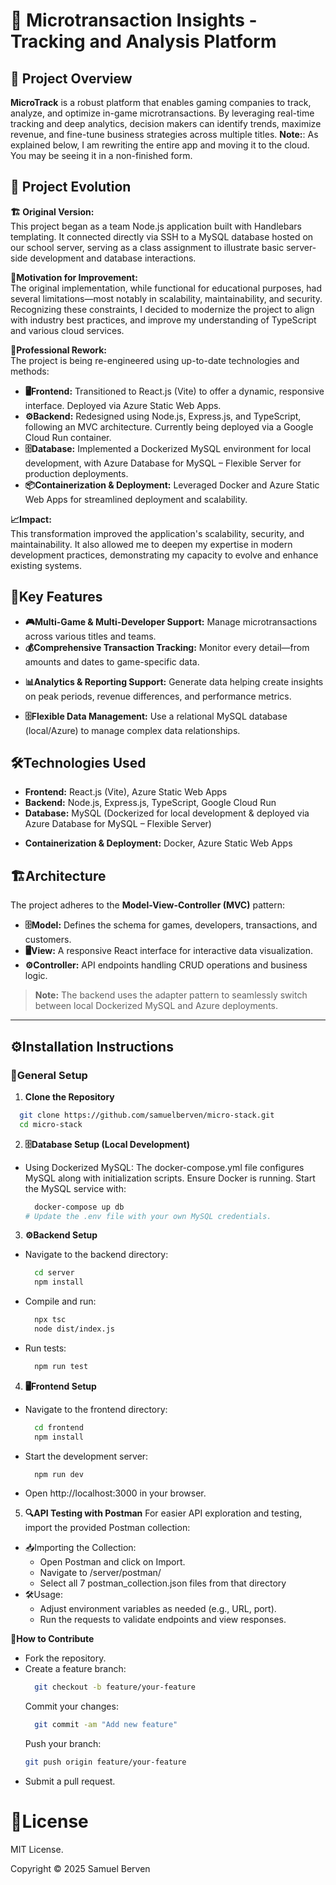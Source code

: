 # 🚀 Microtransaction Insights - Tracking and Analysis Platform

## 🎯 Project Overview
**MicroTrack** is a robust platform that enables gaming companies to track, analyze, and optimize in-game microtransactions. By leveraging real-time tracking and deep analytics, decision makers can identify trends, maximize revenue, and fine-tune business strategies across multiple titles. **Note:**: As explained below, I am rewriting the entire app and moving it to the cloud. You may be seeing it in a non-finished form.

## 🔄 Project Evolution

**🏗️ Original Version:**  
This project began as a team Node.js application built with Handlebars templating. It connected directly via SSH to a MySQL database hosted on our school server, serving as a class assignment to illustrate basic server-side development and database interactions.

**🚀Motivation for Improvement:**  
The original implementation, while functional for educational purposes, had several limitations—most notably in scalability, maintainability, and security. Recognizing these constraints, I decided to modernize the project to align with industry best practices, and improve my understanding of TypeScript and various cloud services.

**🔧Professional Rework:**  
The project is being re-engineered using up-to-date technologies and methods:
- **🖥️Frontend:** Transitioned to React.js (Vite) to offer a dynamic, responsive interface. Deployed via Azure Static Web Apps.
- **⚙️Backend:** Redesigned using Node.js, Express.js, and TypeScript, following an MVC architecture. Currently being deployed via a Google Cloud Run container.
- **🗄️Database:** Implemented a Dockerized MySQL environment for local development, with Azure Database for MySQL – Flexible Server for production deployments.
- **📦Containerization & Deployment:** Leveraged Docker and Azure Static Web Apps for streamlined deployment and scalability.
<!-- - **Testing:** Introduced comprehensive testing with Jest and realistic data generation via [faker](https://fakerjs.dev/). -->

**📈Impact:**  
This transformation improved the application's scalability, security, and maintainability. It also allowed me to deepen my expertise in modern development practices, demonstrating my capacity to evolve and enhance existing systems.

## 🔑Key Features
- **🎮Multi-Game & Multi-Developer Support:** Manage microtransactions across various titles and teams.
- **💰Comprehensive Transaction Tracking:** Monitor every detail—from amounts and dates to game-specific data.
<!-- - **Robust Analytics & Reporting:** Generate insights on peak periods, revenue differences, and performance metrics. -->
- **📊Analytics & Reporting Support:** Generate data helping create insights on peak periods, revenue differences, and performance metrics.
<!-- - **Rigorous Testing:** Implement thorough unit and integration tests using **Jest** and synthetic data via [faker](https://fakerjs.dev/). -->
- **🗄️Flexible Data Management:** Use a relational MySQL database (local/Azure) to manage complex data relationships.

## 🛠️Technologies Used
- **Frontend:** React.js (Vite), Azure Static Web Apps
- **Backend:** Node.js, Express.js, TypeScript, Google Cloud Run
- **Database:** MySQL (Dockerized for local development & deployed via Azure Database for MySQL – Flexible Server)
<!-- - **Testing:** Jest & Faker.js -->
- **Containerization & Deployment:** Docker, Azure Static Web Apps

## 🏗️Architecture
The project adheres to the **Model-View-Controller (MVC)** pattern:
- **🗄️Model:** Defines the schema for games, developers, transactions, and customers.
- **🖥️View:** A responsive React interface for interactive data visualization.
- **⚙️Controller:** API endpoints handling CRUD operations and business logic.
> **Note:** The backend uses the adapter pattern to seamlessly switch between local Dockerized MySQL and Azure deployments.

---

## ⚙️Installation Instructions

### 🔧General Setup
1. **Clone the Repository**
  ```bash
    git clone https://github.com/samuelberven/micro-stack.git
    cd micro-stack
  ```
2. **🗄️Database Setup (Local Development)**
- Using Dockerized MySQL: The docker-compose.yml file configures MySQL along with initialization scripts.
Ensure Docker is running.
Start the MySQL service with:
  ```bash
    docker-compose up db
  # Update the .env file with your own MySQL credentials.
  ```

3. **⚙️Backend Setup**
- Navigate to the backend directory:
  ```bash
    cd server
    npm install
- Compile and run:
  ```bash
    npx tsc
    node dist/index.js
  ```
- Run tests:
  ```bash
    npm run test
  ```
4. **🖥️Frontend Setup**
- Navigate to the frontend directory:
  ```bash
    cd frontend
    npm install
  ```
- Start the development server:
  ```bash
    npm run dev
  ```
- Open http://localhost:3000 in your browser.
<!-- 5. - Run tests:
  ```bash
    npm run test
  ``` -->

5. **🔍API Testing with Postman**
For easier API exploration and testing, import the provided Postman collection:
- 📥Importing the Collection:
  - Open Postman and click on Import.
  - Navigate to /server/postman/
  - Select all 7 postman_collection.json files from that directory
- 🛠️Usage:
  - Adjust environment variables as needed (e.g., URL, port).
  - Run the requests to validate endpoints and view responses.

**🤝How to Contribute**
- Fork the repository.
- Create a feature branch:
  ```bash
    git checkout -b feature/your-feature
  ```
  Commit your changes:
  ```bash
    git commit -am "Add new feature"
  ```
  Push your branch:
  ```bash
  git push origin feature/your-feature
  ```
- Submit a pull request.

# 📜License
MIT License.

Copyright © 2025 Samuel Berven